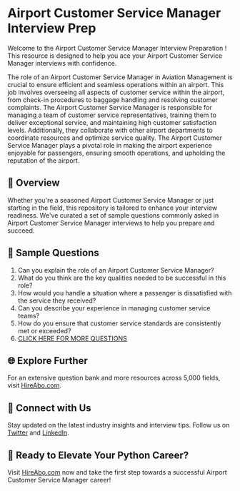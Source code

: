 # Airport Customer Service Manager Interview Prep

Welcome to the Airport Customer Service Manager Interview Preparation ! This resource is designed to help you ace your Airport Customer Service Manager interviews with confidence.

The role of an Airport Customer Service Manager in Aviation Management is crucial to ensure efficient and seamless operations within an airport. This job involves overseeing all aspects of customer service within the airport, from check-in procedures to baggage handling and resolving customer complaints. The Airport Customer Service Manager is responsible for managing a team of customer service representatives, training them to deliver exceptional service, and maintaining high customer satisfaction levels. Additionally, they collaborate with other airport departments to coordinate resources and optimize service quality. The Airport Customer Service Manager plays a pivotal role in making the airport experience enjoyable for passengers, ensuring smooth operations, and upholding the reputation of the airport.

## 🚀 Overview

Whether you're a seasoned Airport Customer Service Manager or just starting in the field, this repository is tailored to enhance your interview readiness. We've curated a set of sample questions commonly asked in Airport Customer Service Manager interviews to help you prepare and succeed.

## 📝 Sample Questions

1. Can you explain the role of an Airport Customer Service Manager?
2. What do you think are the key qualities needed to be successful in this role?
3. How would you handle a situation where a passenger is dissatisfied with the service they received?
4. Can you describe your experience in managing customer service teams?
5. How do you ensure that customer service standards are consistently met or exceeded?
6. [CLICK HERE FOR MORE QUESTIONS](https://hireabo.com/job/23_3_18/Airport%20Customer%20Service%20Manager)

## 🌐 Explore Further

For an extensive question bank and more resources across 5,000 fields, visit [HireAbo.com](https://www.hireabo.com).

## 📱 Connect with Us

Stay updated on the latest industry insights and interview tips. Follow us on [Twitter](https://twitter.com/hireabo) and [LinkedIn](https://www.linkedin.com/in/hire-abo-3609972a8/).

## 🚀 Ready to Elevate Your Python Career?

Visit [HireAbo.com](https://www.hireabo.com) now and take the first step towards a successful Airport Customer Service Manager career!
